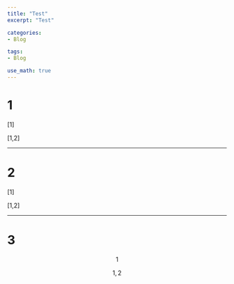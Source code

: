 ```yaml
---
title: "Test"
excerpt: "Test"

categories:
- Blog

tags:
- Blog

use_math: true
---
```


# 1

[1]

[1,2]

--- 

# 2

\[1\]

\[1,2\]

---

# 3

$$1$$

$$1,2$$
